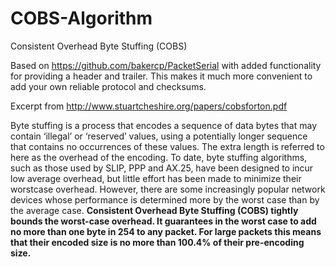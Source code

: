 # COBS-Algorithm
Consistent Overhead Byte Stuffing (COBS)

Based on https://github.com/bakercp/PacketSerial with added functionality for providing a header and trailer. This makes it much more convenient to add your own reliable protocol and checksums.

Excerpt from http://www.stuartcheshire.org/papers/cobsforton.pdf

Byte stuffing is a process that encodes a sequence of data bytes that may contain ‘illegal’ or ‘reserved’ values, using a potentially longer sequence that contains no occurrences of these values. The extra length is referred to here as the overhead of the encoding. To date, byte stuffing algorithms, such as those used by SLIP, PPP and AX.25, have been designed to incur low average overhead, but little effort has been made to minimize their worstcase overhead. However, there are some increasingly popular network devices whose performance is determined more by the worst case than by the average case. <b>Consistent Overhead Byte Stuffing (COBS) tightly bounds the worst-case overhead. It guarantees in the worst case to add no more than one byte in 254 to any packet. For large packets this means that their encoded size is no more than 100.4% of their pre-encoding size. </b>
